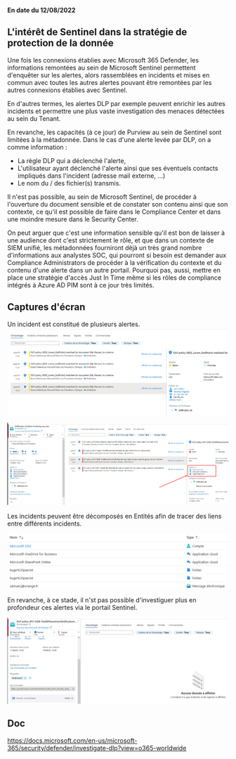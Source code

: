 **En date du 12/08/2022**

**L'intérêt de Sentinel dans la stratégie de protection de la donnée**
-

Une fois les connexions établies avec Microsoft 365 Defender, les informations remontées au sein de Microsoft Sentinel permettent d'enquêter sur les alertes, alors rassemblées en incidents et mises en commun avec toutes les autres alertes pouvant être remontées par les autres connexions établies avec Sentinel.

En d'autres termes, les alertes DLP par exemple peuvent enrichir les autres incidents et permettre une plus vaste investigation des menaces détectées au sein du Tenant.

En revanche, les capacités (à ce jour) de Purview au sein de Sentinel sont limitées à la métadonnée. Dans le cas d'une alerte levée par DLP, on a comme information :
- La règle DLP qui a déclenché l'alerte,
- L'utilisateur ayant déclenché l'alerte ainsi que ses éventuels contacts impliqués dans l'incident (adresse mail externe, ...)
- Le nom du / des fichier(s) transmis.

Il n'est pas possible, au sein de Microsoft Sentinel, de procéder à l'ouverture du document sensible et de constater son contenu ainsi que son contexte, ce qu'il est possible de faire dans le Compliance Center et dans une moindre mesure dans le Security Center.

On peut arguer que c'est une information sensible qu'il est bon de laisser à une audience dont c'est strictement le rôle, et que dans un contexte de SIEM unifié, les métadonnées fourniront déjà un très grand nombre d'informations aux analystes SOC, qui pourront si besoin est demander aux Compliance Administrators de procéder à la vérification du contexte et du contenu d'une alerte dans un autre portail. Pourquoi pas, aussi, mettre en place une stratégie d'accès Just In Time même si les rôles de compliance intégrés à Azure AD PIM sont à ce jour très limités.

**Captures d'écran**
- 
Un incident est constitué de plusieurs alertes.
![image.png](/.attachments/image-dfdbd76f-96d8-45f4-9bac-0c2cf4bf0faa.png)

![image.png](/.attachments/image-dacb8326-2337-474a-8ddb-c70835f52875.png)

Les incidents peuvent être décomposés en Entités afin de tracer des liens entre différents incidents.

![image.png](/.attachments/image-1c1eb305-e898-4cf7-b1b1-1e1784a26e1f.png)

En revanche, à ce stade, il n'st pas possible d'investiguer plus en profondeur ces alertes via le portail Sentinel.

![image.png](/.attachments/image-4953e2a1-ecdb-488c-8aaa-45b8b5e87c28.png)

**Doc**
-
https://docs.microsoft.com/en-us/microsoft-365/security/defender/investigate-dlp?view=o365-worldwide